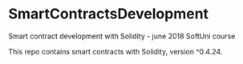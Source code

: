# SmartContractsDevelopment
Smart contract development with Solidity - june 2018 SoftUni course

This repo contains smart contracts with Solidity, version ^0.4.24.
